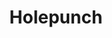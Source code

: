 ---
git: https://github.com/holepunchto
logohandle: holepunchto
sort: holepunchto
title: Holepunch
website: https://holepunch.to/
---